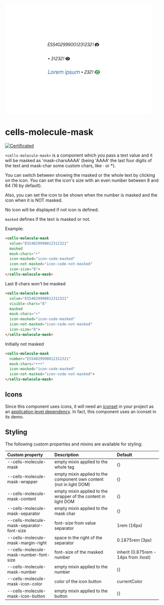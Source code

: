 ![cells-molecule-mask screenshot](cells-molecule-mask.png)
# cells-molecule-mask

[![Certificated](https://img.shields.io/badge/certificated-yes-brightgreen.svg)](http://bbva-files.s3.amazonaws.com/cells/bbva-catalog/index.html)

`<cells-molecule-mask>` is a component which you pass a text value and it will be masked as 'mask-charsAAAA'
(being 'AAAA' the last four digits of the text and mask-char some custom chars, like · or \*).

You can switch between showing the masked or the whole text by clicking on the icon. You
can set the icon's size with an even number between 8 and 64 (16 by default).

Also, you can set the icon to be shown when the number is masked and the icon when it is NOT masked.

No icon will be displayed if not icon is defined.

`masked` defines if the text is masked or not.

Example:

```html
<cells-molecule-mask
  value="ES54029990012312321"
  masked
  mask-chars="•"
  icon-masked="icon-code-masked"
  icon-not-masked="icon-code-not-masked"
  icon-size="8">
</cells-molecule-mask>
```

Last 8 chars won't be masked

```html
<cells-molecule-mask
  value="ES54029990012312321"
  visible-chars="8"
  masked
  mask-chars="•"
  icon-masked="icon-code-masked"
  icon-not-masked="icon-code-not-masked"
  icon-size="8">
</cells-molecule-mask>
```

Initially not masked

```html
<cells-molecule-mask
  number="ES54029990012312321"
  mask-chars="•••"
  icon-masked="icon-code-masked"
  icon-not-masked="icon-code-not-masked">
</cells-molecule-mask>
```

## Icons

Since this component uses icons, it will need an [iconset](https://bbva.cellsjs.com/guides/best-practices/cells-icons.html) in your project as an [application level dependency](https://bbva.cellsjs.com/guides/advanced-guides/application-level-dependencies.html). In fact, this component uses an iconset in its demo.

## Styling

The following custom properties and mixins are available for styling:

| Custom property | Description     | Default        |
|:----------------|:----------------| :--------------|
| --cells-molecule-mask  | empty mixin applied to the whole tag     | {}             |
| --cells-molecule-mask-wrapper | empty mixin applied to the component own content (not in light DOM) | {} |
| --cells-molecule-mask-content | empty mixin applied to the wrapper of the content in light DOM | {} |
| --cells-molecule-mask-separator | empty mixin applied to the mask char | {} |
| --cells-molecule-mask-separator-font-size  | font-size from value separator | 1rem (16px) |
| --cells-molecule-mask-margin-right  | space in the right of the separator | 0.1875rem (3px)  |
| --cells-molecule-mask-number-font-size  | font-size of the masked number | inherit (0.875rem - 14px from :host) |
| --cells-molecule-mask-number | empty mixin applied to the number | {} |
| --cells-molecule-mask-icon-color | color of the icon button | currentColor |
| --cells-molecule-mask-icon-button | empty mixin applied to the button | {} |
